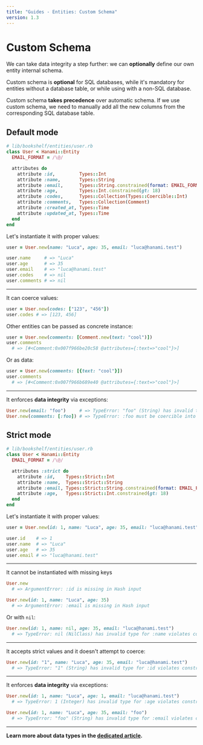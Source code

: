 ```yaml
---
title: "Guides - Entities: Custom Schema"
version: 1.3
---
```


# Custom Schema

We can take data integrity a step further: we can **optionally** define our own entity internal schema.

<p class="notice">
  Custom schema is <strong>optional</strong> for SQL databases, while it's mandatory for entities without a database table, or while using with a non-SQL database.
</p>

<p class="warning">
  Custom schema <strong>takes precedence</strong> over automatic schema. If we use custom schema, we need to manually add all the new columns from the corresponding SQL database table.
</p>

## Default mode

```ruby
# lib/bookshelf/entities/user.rb
class User < Hanami::Entity
  EMAIL_FORMAT = /\@/

  attributes do
    attribute :id,         Types::Int
    attribute :name,       Types::String
    attribute :email,      Types::String.constrained(format: EMAIL_FORMAT)
    attribute :age,        Types::Int.constrained(gt: 18)
    attribute :codes,      Types::Collection(Types::Coercible::Int)
    attribute :comments,   Types::Collection(Comment)
    attribute :created_at, Types::Time
    attribute :updated_at, Types::Time
  end
end
```

Let's instantiate it with proper values:

```ruby
user = User.new(name: "Luca", age: 35, email: "luca@hanami.test")

user.name     # => "Luca"
user.age      # => 35
user.email    # => "luca@hanami.test"
user.codes    # => nil
user.comments # => nil
```

---

It can coerce values:

```ruby
user = User.new(codes: ["123", "456"])
user.codes # => [123, 456]
```

Other entities can be passed as concrete instance:

```ruby
user = User.new(comments: [Comment.new(text: "cool")])
user.comments
  # => [#<Comment:0x007f966be20c58 @attributes={:text=>"cool"}>]
```

Or as data:

```ruby
user = User.new(comments: [{text: "cool"}])
user.comments
  # => [#<Comment:0x007f966b689e40 @attributes={:text=>"cool"}>]
```

---

It enforces **data integrity** via exceptions:

```ruby
User.new(email: "foo")     # => TypeError: "foo" (String) has invalid type for :email
User.new(comments: [:foo]) # => TypeError: :foo must be coercible into Comment
```

## Strict mode

```ruby
# lib/bookshelf/entities/user.rb
class User < Hanami::Entity
  EMAIL_FORMAT = /\@/

  attributes :strict do
    attribute :id,    Types::Strict::Int
    attribute :name,  Types::Strict::String
    attribute :email, Types::Strict::String.constrained(format: EMAIL_FORMAT)
    attribute :age,   Types::Strict::Int.constrained(gt: 18)
  end
end
```

Let's instantiate it with proper values:

```ruby
user = User.new(id: 1, name: "Luca", age: 35, email: "luca@hanami.test")

user.id    # => 1
user.name  # => "Luca"
user.age   # => 35
user.email # => "luca@hanami.test"
```

---

It cannot be instantiated with missing keys

```ruby
User.new
  # => ArgumentError: :id is missing in Hash input
```

```ruby
User.new(id: 1, name: "Luca", age: 35)
  # => ArgumentError: :email is missing in Hash input
```

Or with `nil`:

```ruby
User.new(id: 1, name: nil, age: 35, email: "luca@hanami.test")
  # => TypeError: nil (NilClass) has invalid type for :name violates constraints (type?(String, nil) failed)
```

---

It accepts strict values and it doesn't attempt to coerce:

```ruby
User.new(id: "1", name: "Luca", age: 35, email: "luca@hanami.test")
  # => TypeError: "1" (String) has invalid type for :id violates constraints (type?(Integer, "1") failed)
```

---

It enforces **data integrity** via exceptions:

```ruby
User.new(id: 1, name: "Luca", age: 1, email: "luca@hanami.test")
  # => TypeError: 1 (Integer) has invalid type for :age violates constraints (gt?(18, 1) failed)

User.new(id: 1, name: "Luca", age: 35, email: "foo")
  # => TypeError: "foo" (String) has invalid type for :email violates constraints (format?(/\@/, "foo") failed)
```

---

**Learn more about data types in the [dedicated article](guides/1.3/entities/data-types).**
